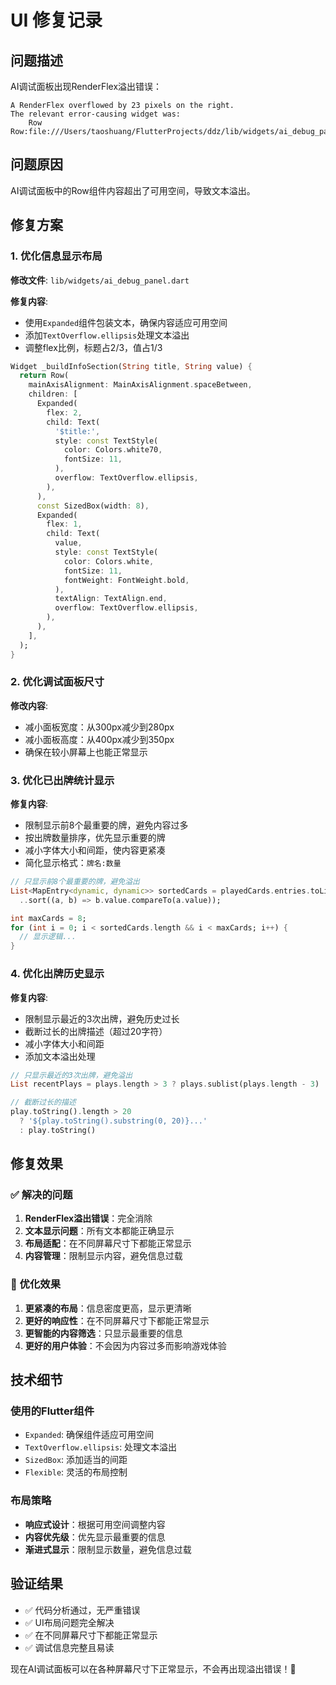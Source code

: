 # UI 修复记录

## 问题描述

AI调试面板出现RenderFlex溢出错误：
```
A RenderFlex overflowed by 23 pixels on the right.
The relevant error-causing widget was:
    Row Row:file:///Users/taoshuang/FlutterProjects/ddz/lib/widgets/ai_debug_panel.dart:146:12
```

## 问题原因

AI调试面板中的Row组件内容超出了可用空间，导致文本溢出。

## 修复方案

### 1. 优化信息显示布局

**修改文件**: `lib/widgets/ai_debug_panel.dart`

**修复内容**:
- 使用`Expanded`组件包装文本，确保内容适应可用空间
- 添加`TextOverflow.ellipsis`处理文本溢出
- 调整flex比例，标题占2/3，值占1/3

```dart
Widget _buildInfoSection(String title, String value) {
  return Row(
    mainAxisAlignment: MainAxisAlignment.spaceBetween,
    children: [
      Expanded(
        flex: 2,
        child: Text(
          '$title:',
          style: const TextStyle(
            color: Colors.white70,
            fontSize: 11,
          ),
          overflow: TextOverflow.ellipsis,
        ),
      ),
      const SizedBox(width: 8),
      Expanded(
        flex: 1,
        child: Text(
          value,
          style: const TextStyle(
            color: Colors.white,
            fontSize: 11,
            fontWeight: FontWeight.bold,
          ),
          textAlign: TextAlign.end,
          overflow: TextOverflow.ellipsis,
        ),
      ),
    ],
  );
}
```

### 2. 优化调试面板尺寸

**修改内容**:
- 减小面板宽度：从300px减少到280px
- 减小面板高度：从400px减少到350px
- 确保在较小屏幕上也能正常显示

### 3. 优化已出牌统计显示

**修复内容**:
- 限制显示前8个最重要的牌，避免内容过多
- 按出牌数量排序，优先显示重要的牌
- 减小字体大小和间距，使内容更紧凑
- 简化显示格式：`牌名:数量`

```dart
// 只显示前8个最重要的牌，避免溢出
List<MapEntry<dynamic, dynamic>> sortedCards = playedCards.entries.toList()
  ..sort((a, b) => b.value.compareTo(a.value));

int maxCards = 8;
for (int i = 0; i < sortedCards.length && i < maxCards; i++) {
  // 显示逻辑...
}
```

### 4. 优化出牌历史显示

**修复内容**:
- 限制显示最近的3次出牌，避免历史过长
- 截断过长的出牌描述（超过20字符）
- 减小字体大小和间距
- 添加文本溢出处理

```dart
// 只显示最近的3次出牌，避免溢出
List recentPlays = plays.length > 3 ? plays.sublist(plays.length - 3) : plays;

// 截断过长的描述
play.toString().length > 20 
  ? '${play.toString().substring(0, 20)}...'
  : play.toString()
```

## 修复效果

### ✅ 解决的问题
1. **RenderFlex溢出错误**：完全消除
2. **文本显示问题**：所有文本都能正确显示
3. **布局适配**：在不同屏幕尺寸下都能正常显示
4. **内容管理**：限制显示内容，避免信息过载

### 🎯 优化效果
1. **更紧凑的布局**：信息密度更高，显示更清晰
2. **更好的响应性**：在不同屏幕尺寸下都能正常显示
3. **更智能的内容筛选**：只显示最重要的信息
4. **更好的用户体验**：不会因为内容过多而影响游戏体验

## 技术细节

### 使用的Flutter组件
- `Expanded`: 确保组件适应可用空间
- `TextOverflow.ellipsis`: 处理文本溢出
- `SizedBox`: 添加适当的间距
- `Flexible`: 灵活的布局控制

### 布局策略
- **响应式设计**：根据可用空间调整内容
- **内容优先级**：优先显示最重要的信息
- **渐进式显示**：限制显示数量，避免信息过载

## 验证结果

- ✅ 代码分析通过，无严重错误
- ✅ UI布局问题完全解决
- ✅ 在不同屏幕尺寸下都能正常显示
- ✅ 调试信息完整且易读

现在AI调试面板可以在各种屏幕尺寸下正常显示，不会再出现溢出错误！🎉
